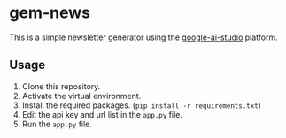 # gem-news

This is a simple newsletter generator using the [google-ai-studio](https://ai.google.dev/aistudio) platform.

## Usage

1. Clone this repository.
2. Activate the virtual environment.
3. Install the required packages. (`pip install -r requirements.txt`)
4. Edit the api key and url list in the `app.py` file.
5. Run the `app.py` file.
